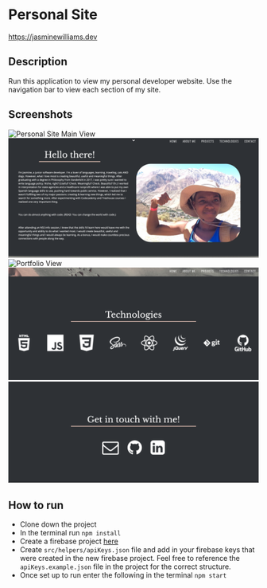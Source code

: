 # Personal Site
https://jasminewilliams.dev

## Description

Run this application to view my personal developer website. Use the navigation bar to view each section of my site.

## Screenshots

![Personal Site Main View](https://github.com/williaj615/personal-site/raw/master/screenshots/ps-mainview.png)
![Bio View](https://raw.githubusercontent.com/williaj615/personal-site/master/screenshots/ps-bioview.png)
![Portfolio View](https://github.com/williaj615/personal-site/raw/master/screenshots/ps-projectsview.png)
![Technologies View](https://raw.githubusercontent.com/williaj615/personal-site/master/screenshots/ps-techview.png)
![Contact View](https://raw.githubusercontent.com/williaj615/personal-site/master/screenshots/ps-contactview.png)

## How to run

- Clone down the project
- In the terminal run `npm install`
- Create a firebase project [here](https://console.firebase.google.com/)
- Create `src/helpers/apiKeys.json` file and add in your firebase keys that were created in the new firebase project. Feel free to reference the `apiKeys.example.json` file in the project for the correct structure.
- Once set up to run enter the following in the terminal `npm start`
